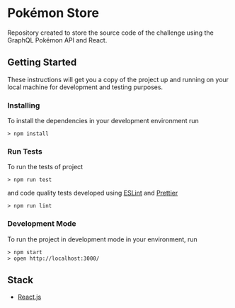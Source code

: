 # Pokémon Store

Repository created to store the source code of the challenge using the GraphQL Pokémon API and React.

## Getting Started

These instructions will get you a copy of the project up and running on your local machine for development and testing purposes.

### Installing

To install the dependencies in your development environment run

```
> npm install
```

### Run Tests

To run the tests of project

```
> npm run test
```

and code quality tests developed using [ESLint](https://github.com/eslint/eslint) and [Prettier](https://github.com/prettier/prettier)

```
> npm run lint
```

### Development Mode

To run the project in development mode in your environment, run

```
> npm start
> open http://localhost:3000/
```

## Stack

* [React.js](https://github.com/facebook/react)
